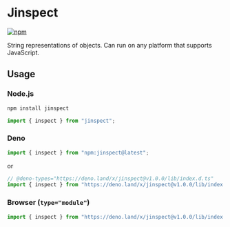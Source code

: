 # Jinspect

[![npm](https://img.shields.io/npm/v/jinspect?style=flat-square)](https://www.npmjs.com/package/jinspect)

String representations of objects. Can run on any platform that supports JavaScript.

## Usage

### Node.js

```sh
npm install jinspect
```

```ts
import { inspect } from "jinspect";
```

### Deno

```ts
import { inspect } from "npm:jinspect@latest";
```

or

```ts
// @deno-types="https://deno.land/x/jinspect@v1.0.0/lib/index.d.ts"
import { inspect } from "https://deno.land/x/jinspect@v1.0.0/lib/index.mjs";
```

### Browser (`type="module"`)

```js
import { inspect } from "https://deno.land/x/jinspect@v1.0.0/lib/index.mjs";
```